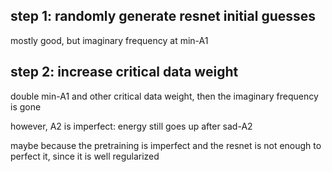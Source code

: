 ## step 1: randomly generate resnet initial guesses
mostly good, but imaginary frequency at min-A1

## step 2: increase critical data weight
double min-A1 and other critical data weight, then the imaginary frequency is gone

however, A2 is imperfect: energy still goes up after sad-A2

maybe because the pretraining is imperfect and the resnet is not enough to perfect it, since it is well regularized
